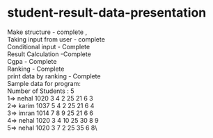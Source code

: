 # student-result-data-presentation
Make structure - complete ,\
Taking input from user - complete \
Conditional input - Complete \
Result Calculation -Complete \
Cgpa - Complete \
Ranking - Complete \
print data by ranking - Complete \
Sample data for program: \
Number of Students : 5 \
1=> nehal 1020 3 4 2 25 21 6 3\
2=> karim 1037 5 4 2 25 21 6 4\
3=> imran 1014 7 8 9 25 21 6 6\
4=> nehal 1020 3 4 10 25 30 8 9\
5=> nehal 1020 3 7 2 25 35 6 8\
